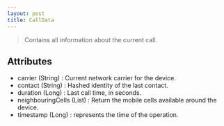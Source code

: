 ```yaml
---
layout: post
title: CallData
---
```


> Contains all information about the current call.

Attributes
----------
- carrier (String) : Current network carrier for the device.
- contact (String) : Hashed identity of the last contact.
- duration (Long) : Last call time, in seconds.
- neighbouringCells (List) : Return the mobile cells available around the device.
- timestamp (Long) : represents the time of the operation.
